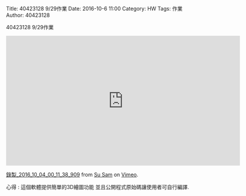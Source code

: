 Title: 40423128 9/29作業
Date: 2016-10-6 11:00
Category: HW
Tags: 作業
Author: 40423128

40423128 9/29作業


<!-- PELICAN_END_SUMMARY -->

<iframe src="https://player.vimeo.com/video/185343182" width="640" height="355" frameborder="0" webkitallowfullscreen mozallowfullscreen allowfullscreen></iframe>
<p><a href="https://vimeo.com/185343182">錄製_2016_10_04_00_11_38_909</a> from <a href="https://vimeo.com/user45924793">Su  Sam</a> on <a href="https://vimeo.com">Vimeo</a>.</p>
<p>心得 : 這個軟體提供簡單的3D繪圖功能 並且公開程式原始碼讓使用者可自行編譯.</p>
